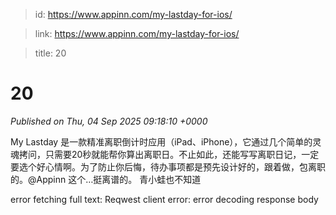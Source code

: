 > id: https://www.appinn.com/my-lastday-for-ios/

> link: https://www.appinn.com/my-lastday-for-ios/

> title: 20

# 20
_Published on Thu, 04 Sep 2025 09:18:10 +0000_

My Lastday 是一款精准离职倒计时应用（iPad、iPhone），它通过几个简单的灵魂拷问，只需要20秒就能帮你算出离职日。不止如此，还能写写离职日记，一定要选个好心情啊。为了防止你后悔，待办事项都是预先设计好的，跟着做，包离职的。@Appinn 这个…挺离谱的。 青小蛙也不知道  
  

error fetching full text: Reqwest client error: error decoding response body
